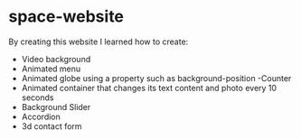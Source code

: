 # space-website

By creating this website I learned how to create:

- Video background
- Animated menu
- Animated globe using a property such as background-position
-Counter
- Animated container that changes its text content and photo every 10 seconds
- Background Slider
- Accordion
- 3d contact form
